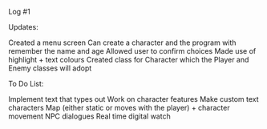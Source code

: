 Log #1

Updates:

Created a menu screen
Can create a character and the program with remember the name and age
Allowed user to confirm choices
Made use of highlight + text colours
Created class for Character which the Player and Enemy classes will adopt

To Do List:

Implement text that types out
Work on character features
Make custom text characters
Map (either static or moves with the player) + character movement
NPC dialogues
Real time digital watch
